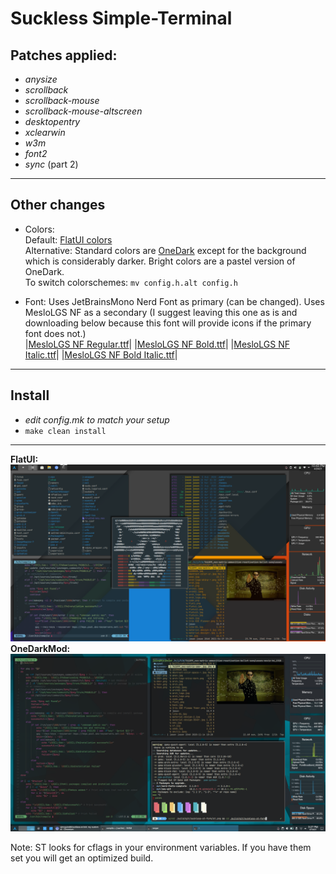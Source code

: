 # **Suckless Simple-Terminal**

## **Patches applied:**
  - *anysize*
  - *scrollback*
  - *scrollback-mouse*
  - *scrollback-mouse-altscreen*
  - *desktopentry*
  - *xclearwin*
  - *w3m*
  - *font2*
  - *sync* (part 2)
___
## **Other changes**
- Colors:  
    Default: [FlatUI colors](http://designmodo.github.io/Flat-UI/)  
    Alternative: Standard colors are [OneDark](https://github.com/joshdick/onedark.vim) except for the background which is considerably darker. Bright colors are a pastel version of OneDark.  
    To switch colorschemes: `mv config.h.alt config.h`

- Font: Uses JetBrainsMono Nerd Font as primary (can be changed). Uses MesloLGS NF as a secondary (I suggest leaving this one as is and downloading below because this font will provide icons if the primary font does not.)  
|[MesloLGS NF Regular.ttf](https://github.com/romkatv/powerlevel10k-media/raw/master/MesloLGS%20NF%20Regular.ttf)|
|[MesloLGS NF Bold.ttf](https://github.com/romkatv/powerlevel10k-media/raw/master/MesloLGS%20NF%20Bold.ttf)|
|[MesloLGS NF Italic.ttf](https://github.com/romkatv/powerlevel10k-media/raw/master/MesloLGS%20NF%20Italic.ttf)|
|[MesloLGS NF Bold Italic.ttf](https://github.com/romkatv/powerlevel10k-media/raw/master/MesloLGS%20NF%20Bold%20Italic.ttf)|
___
## **Install**
- *edit config.mk to match your setup*
- `make clean install`
___
**FlatUI:**
![st2](st2.png)
**OneDarkMod:**
![st](st.png)

Note: ST looks for cflags in your environment variables. If you have them set you will get an optimized build.
